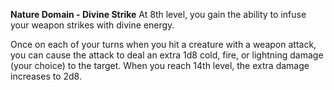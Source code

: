 __**Nature Domain - Divine Strike**__
At 8th level, you gain the ability to infuse your weapon strikes with divine energy.

Once on each of your turns when you hit a creature with a weapon attack, you can cause the attack to deal an extra 1d8 cold, fire, or lightning damage (your choice) to the target. When you reach 14th level, the extra damage increases to 2d8.